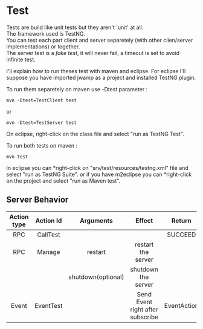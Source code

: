 Test
====

Tests are build like unit tests but they aren't 'unit' at all.  
The framework used is TestNG.  
You can test each part client and server separetely (with other clien/server implementations) or together.  
The server test is a *fake test*, it will never fail, a timeout is set to avoid infinite test.

I'll explain how to run theses test with maven and eclipse. For eclipse I'll suppose you have imported jwamp as a project and installed TestNG plugin.  

To run them separetely on maven use -Dtest parameter : 

    mvn -Dtest=TestClient test

or 

    mvn -Dtest=TestServer test

On eclipse, right-click on the class file and select "run as TestNG Test".

To run both tests on maven :

    mvn test

In eclipse you can 
*right-click on "srv/test/resources/testng.xml" file and select "run as TestNG Suite".
or if you have m2eclipse you can 
*right-click on the project and select "run as Maven test".

Server Behavior
---------------

|Action type | Action Id  | Arguments                       | Effect                           | Return    | 
|:----------:|:----------:|:-------------------------------:|:--------------------------------:|:---------:|
|RPC         |  CallTest  |                                 |                                  |  SUCCEED  |
|RPC         |    Manage  |  restart                        |  restart the server              |           |
|            |            | shutdown(optional)              | shutdown the server              |           |
|Event       | EventTest  |                                 |Send Event right after subscribe  |EventAction|

